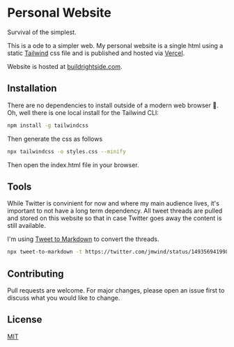 # Personal Website

Survival of the simplest. 

This is a ode to a simpler web. My personal website is a single html using a static [Tailwind](https://tailwindcss.com) css file and is published and hosted via
[Vercel](https://vercel.com).

Website is hosted at [buildrightside.com](https://buildrightside.com).

## Installation

There are no dependencies to install outside of a modern web browser 🤯. Oh, well there is one local install for the Tailwind CLI:

```bash
npm install -g tailwindcss
```

Then generate the css as follows

```bash
npx tailwindcss -o styles.css --minify
```

Then open the index.html file in your browser. 

## Tools

While Twitter is convinient for now and where my main audience lives, it's important to not
have a long term dependency. All tweet threads are pulled and stored on this website so that
in case Twitter goes away the content is still available.

I'm using [Tweet to Markdown](https://github.com/kbravh/tweet-to-markdown) to convert the threads.

```bash
npx tweet-to-markdown -t https://twitter.com/jmwind/status/1493569419980673026 -b <bearer token> -a
```

## Contributing

Pull requests are welcome. For major changes, please open an issue first to discuss what you would like to change.

## License
[MIT](https://choosealicense.com/licenses/mit/)